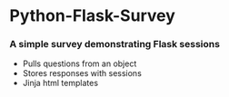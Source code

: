 # Python-Flask-Survey
### A simple survey demonstrating Flask sessions
* Pulls questions from an object
* Stores responses with sessions
* Jinja html templates
